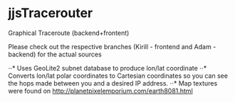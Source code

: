 # jjsTracerouter
Graphical Traceroute (backend+frontent)

Please check out the respective branches (Kirill - frontend and Adam - backend) for the actual sources

⋅⋅* Uses GeoLite2 subnet database to produce lon/lat coordinate
⋅⋅* Converts lon/lat polar coordinates to Cartesian coordinates so you can see the hops made between you and a desired IP address.
⋅⋅* Map textures were found on http://planetpixelemporium.com/earth8081.html
